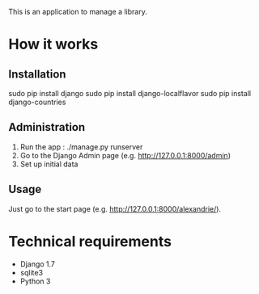 This is an application to manage a library.

How it works
============

Installation
------------
sudo pip install django
sudo pip install django-localflavor
sudo pip install django-countries

Administration
--------------
1. Run the app : ./manage.py runserver
2. Go to the Django Admin page (e.g. http://127.0.0.1:8000/admin)
3. Set up initial data

Usage
-----
Just go to the start page (e.g. http://127.0.0.1:8000/alexandrie/).

Technical requirements
======================
* Django 1.7
* sqlite3
* Python 3